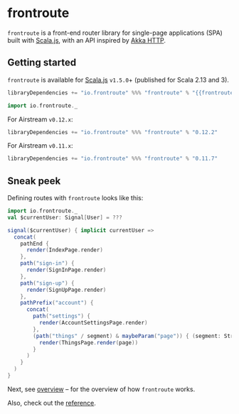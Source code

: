 # frontroute

`frontroute` is a front-end router library for single-page applications (SPA) built
with [Scala.js](http://www.scala-js.org/), with an API inspired
by [Akka HTTP](https://doc.akka.io/docs/akka-http/current/).

## Getting started

`frontroute` is available for [Scala.js](http://www.scala-js.org/) `v1.5.0`+ (published for Scala 2.13 and 3).

```scala
libraryDependencies += "io.frontroute" %%% "frontroute" % "{{frontrouteVersion}}"
```

```scala
import io.frontroute._
```

For Airstream `v0.12.x`:

```scala
libraryDependencies += "io.frontroute" %%% "frontroute" % "0.12.2"
```

For Airstream `v0.11.x`:

```scala
libraryDependencies += "io.frontroute" %%% "frontroute" % "0.11.7"
```


## Sneak peek

Defining routes with `frontroute` looks like this:

```scala
import io.frontroute._
val $currentUser: Signal[User] = ???

signal($currentUser) { implicit currentUser =>
  concat(
    pathEnd {
      render(IndexPage.render)
    },
    path("sign-in") {
      render(SignInPage.render)
    },
    path("sign-up") {
      render(SignUpPage.render)
    },
    pathPrefix("account") {
      concat(
        path("settings") {
          render(AccountSettingsPage.render)
        },
        (path("things" / segment) & maybeParam("page")) { (segment: String, page: Option[String]) =>
          render(ThingsPage.render(page))
        }
      )
    }
  )
}

```

Next, see [overview](/overview) – for the overview of how `frontroute` works.

Also, check out the [reference](/reference).

